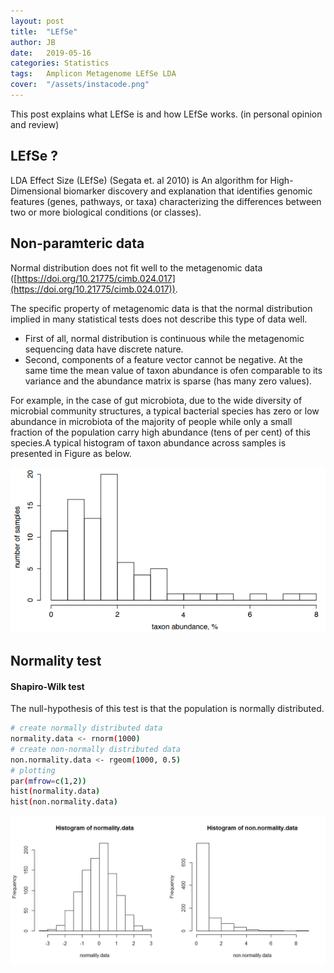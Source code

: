 ```yaml
---
layout: post
title:  "LEfSe"
author: JB
date:   2019-05-16
categories: Statistics
tags:	Amplicon Metagenome LEfSe LDA
cover:  "/assets/instacode.png"
---
```


This post explains what LEfSe is and how LEfSe works. (in personal opinion and review)

## LEfSe ?

LDA Effect Size (LEfSe) (Segata et. al 2010) is An algorithm for High-Dimensional biomarker discovery and explanation that identifies genomic features (genes, pathways, or taxa) characterizing the differences between two or more biological conditions (or classes).


## Non-paramteric data

Normal distribution does not fit well to the metagenomic data ([https://doi.org/10.21775/cimb.024.017](https://doi.org/10.21775/cimb.024.017)).

The specific property of metagenomic data is that the normal distribution implied in many statistical tests does not describe this type of data well. 
* First of all, normal distribution is continuous while the metagenomic sequencing data have discrete nature.
* Second, components of a feature vector cannot be negative. At the same time the mean value of taxon abundance is ofen comparable to its variance and the abundance matrix is sparse (has many zero values).

For example, in the case of gut microbiota, due to the wide diversity of microbial community structures, a typical bacterial species has zero or low abundance in microbiota of the majority of people while only a small fraction of the population carry high abundance (tens of per cent) of this species.A typical histogram of taxon abundance across samples is presented in Figure as below.

<a href="/assets/lefse/lefse_non-parametric.PNG" data-lightbox="falcon9-large" data-title="example">
  <img src="/assets/lefse/lefse_non-parametric.PNG" title="example">
</a>

## Normality test

#### Shapiro-Wilk test
The null-hypothesis of this test is that the population is normally distributed.
```bash
# create normally distributed data
normality.data <- rnorm(1000)
# create non-normally distributed data
non.normality.data <- rgeom(1000, 0.5)
# plotting
par(mfrow=c(1,2))
hist(normality.data)
hist(non.normality.data)
```
<a href="/assets/lefse/shapiro_wilk_test.PNG" data-lightbox="falcon9-large" data-title="shapiro-wilk test">
  <img src="/assets/lefse/shapiro_wilk_test.PNG" title="shapiro-wilk test">
</a>

